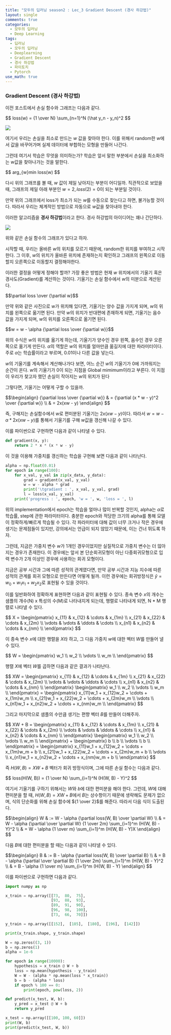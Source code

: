 ```yaml
---
title: "모두의 딥러닝 season2 : Lec_3 Gradient Descent (경사 하강법)"
layout: single
comments: true
categories:
  - 모두의 딥러닝
  - Deep Learning
tags:
  - 딥러닝
  - 모두의 딥러닝
  - Deeplearning
  - Gradient Descent
  - 경사 하강법
  - 파이토치
  - Pytorch
use_math: true
---
```


### Gradient Descent (경사 하강법)

이전 포스트에서 손실 함수와 그래프는 다음과 같다.

<p>$$ loss(w) = {1 \over N} \sum_{n=1}^N (\hat y_n - y_n)^2 $$</p>

![](https://github.com/anywhere133/anywhere133.github.io/blob/master/_posts/picture/lec1.jpeg?raw=true)

여기서 우리는 손실을 최소로 만드는 $w$ 값을 찾아야 한다.
이를 위해서 random한 $w$에서 값을 바꾸어가며 실제 데이터에 부합하는 모형을 만들어 나간다.

그런데 여기서 학습은 무엇을 의미하는가?
학습은 앞서 말한 부분에서 손실을 최소화하는 $w$값을 찾아나가는 것을 말한다.

<p>$$ arg_{w}min loss(w) $$</p>

다시 위의 그래프를 볼 때, $w$ 값이 제일 낮아지는 부분이 어디일까.
직관적으로 보았을 때, 그래프의 제일 아래 부분인 $w = 2, loss(2) = 0$이 되는 부분일 것이다.

만약 위의 그래프에서 loss가 최소가 되는 $w$를 수동으로 찾는다고 하면, 불가능할 것이다.
따라서 우리는 체계적인 방법으로 자동으로 $w$값을 찾아내야 한다.

이러한 알고리즘을 **경사 하강법**이라고 한다.
경사 하강법의 아이디어는 꽤나 간단하다.

![](https://github.com/anywhere133/anywhere133.github.io/blob/master/_posts/picture/lec3.png?raw=true)

위와 같은 손실 함수의 그래프가 있다고 하자.

시작할 때, 우리는 올바른 $w$의 위치를 모르기 때문에, random한 위치를 부여하고 시작한다.
그 이후, $w$의 위치가 올바른 위치에 존재하는지 확인하고 그래프의 왼쪽으로 이동할지 오른쪽으로 이동할지 결정해야한다.

이러한 결정을 어떻게 정해야 할까?
가장 좋은 방법은 현재 $w$ 위치에서의 기울기 혹은 경사도(Gradient)를 계산하는 것이다.
기울기는 손실 함수에서 $w$의 미분으로 계산된다.

<p>$$\partial loss \over {\partial w}$$</p>

만약 위와 같은 사진으로 $w$가 위치해 있다면,
기울기는 양수 값을 가지게 되며, $w$의 위치를 왼쪽으로 옮기면 된다.
만약 $w$의 위치가 반대편에 존재하게 되면,
기울기는 음수 값을 가지게 되며, $w$의 위치를 오른쪽으로 옮기면 된다.

<p>$$w = w - \alpha {\partial loss \over {\partial w}}$$</p>

위의 수식은 $w$의 위치를 옮기게 하는데, 기울기가 양수인 경우 왼쪽, 음수인 경우 오른쪽으로 옮기게 만든다.
$\alpha$의 역할은 $w$의 위치를 얼마만큼 옮길지에 대한 파라미터이다.
주로 $\alpha$는 학습률이라고 부르며, 0.01이나 다른 값을 넣는다.

$w$의 기울기를 계속해서 계산해나가다 보면, 어느 순간 $w$의 기울기가 0에 가까워지는 순간이 온다.
$w$의 기울기가 0이 되는 지점을 Global mimimum이라고 부른다.
이 지점이 우리가 찾고자 했던 손실이 작아지는 $w$의 위치가 된다

그렇다면, 기울기는 어떻게 구할 수 있을까.

<p>$$\begin{align}
{\partial loss \over {\partial w}} & = {\partial (x * w - y)^2 \over {\partial w}} \\
& = 2x(xw - y)
\end{align}
$$</p>

즉, 구해지는 손실함수에서 $w$로 편미분된 기울기는 $2x(xw - y)$이다.
따라서 $w = w - \alpha * 2x(xw - y)$를 통해서 기울기를 구해 $w$값을 갱신해 나갈 수 있다.

이를 파이썬으로 구현하면 다음과 같이 나타낼 수 있다.

```python
def gradient(x, y):
    return 2 * x * (x * w - y)
```

이 것을 이용해 가중치를 갱신하는 학습을 구현해 보면 다음과 같이 나타난다.

```python
alpha = np.float(0.01)
for epoch in range(100):
    for x_val, y_val in zip(x_data, y_data):
        grad = gradient(x_val, y_val)
        w = w - alpha * grad
        print('\tgradient : ', x_val, y_val, grad)
        l = loss(x_val, y_val)
    print('progress : ', epoch, 'w = ', w, 'loss = ', l)
```

위의 implementation에서 epoch는 학습을 얼마나 많이 반복할 것인지, alpha는 $\alpha$로 학습률, step에 관한 파라미터이다.
충분한 epoch와 적당한 크기의 alpha를 통해 모델이 정확하게/빠르게 학습될 수 있다.
각 파라미터에 대해 값이 너무 크거나 작은 경우에 생기는 문제점들이 있지만, 강의에서는 언급이 되지 않았기 때문에,
이는 건너 뛰도록 하자.

그런데, 지금은 가중치 변수 $w$가 1개인 경우이었지만 실질적으로 가중치 변수는 더 많아지는 경우가 존재한다.
이 경우에는 앞서 본 단순회귀모형이 아닌 다중회귀모형으로 입력 변수가 2개 이상인 경우에 사용하는 회귀 모형이다.

지금은 공부 시간과 그에 따른 성적의 관계였다면, 만약 공부 시간과 지능 지수에 따른 성적의 관계를 회귀 모형으로 만든다면 어떻게 될까.
이런 경우에는 회귀방정식은 $\hat y = w_0 + w_1 x_1 + w_2 x_2$로 표현될 수 있을 것이다.

이를 일반화하여 정확하게 표현하면 다음과 같이 표현될 수 있다.
종속 변수 $x$의 개수는 샘플의 개수(N) x 특성의 수(M)로 나타내지게 되는데,
행렬로 나타내게 되면, N * M 행렬로 나타낼 수 있다.

<p>$$
X = \begin{pmatrix}
    x_{11} & x_{12} & \cdots & x_{1m} \\
    x_{21} & x_{22} & \cdots & x_{2m} \\
    \vdots & \vdots & \ddots & \cdots \\
    x_{n1} & x_{n2} & \cdots & x_{nm} \\
    \end{pmatrix}
$$</p>

이 종속 변수 $x$에 대한 행렬을 $X$라 하고, 그 다음 가중치 $w$에 대한 벡터 $W$를 만들어 낼 수 있다.

<p>$$
W = \begin{pmatrix}
    w_1 \\
    w_2 \\
    \vdots \\
    w_m \\
    \end{pmatrix}
$$</p>

행렬 $X$에 벡터 $W$를 곱하면 다음과 같은 결과가 나타난다.

<p>$$
XW = \begin{pmatrix}
    x_{11} & x_{12} & \cdots & x_{1m} \\
    x_{21} & x_{22} & \cdots & x_{2m} \\
    \vdots & \vdots & \ddots & \cdots \\
    x_{n1} & x_{n2} & \cdots & x_{nm} \\
    \end{pmatrix}
    \begin{pmatrix}
    w_1 \\
    w_2 \\
    \vdots \\
    w_m \\
    \end{pmatrix} =
    \begin{pmatrix}
    x_{11}w_1 + x_{12}w_2 + \cdots + x_{1m}w_m \\
    x_{21}w_1 + x_{22}w_2 + \cdots + x_{2m}w_m \\
    \vdots \\
    x_{n1}w_1 + x_{n2}w_2 + \cdots + x_{nm}w_m \\
    \end{pmatrix}
$$</p>

그리고 마지막으로 샘플의 수만큼 생기는 편향 벡터 $B$를 만들어 더해주자.

<p>$$
XW + B = \begin{pmatrix}
    x_{11} & x_{12} & \cdots & x_{1m} \\
    x_{21} & x_{22} & \cdots & x_{2m} \\
    \vdots & \vdots & \ddots & \cdots \\
    x_{n1} & x_{n2} & \cdots & x_{nm} \\
    \end{pmatrix}
    \begin{pmatrix}
    w_1 \\
    w_2 \\
    \vdots \\
    w_m \\
    \end{pmatrix}
    + \begin{pmatrix}
    b \\
    b \\
    \vdots \\
    b \\
    \end{pmatrix} =
    \begin{pmatrix}
    x_{11}w_1 + x_{12}w_2 + \cdots + x_{1m}w_m + b \\
    x_{21}w_1 + x_{22}w_2 + \cdots + x_{2m}w_m + b \\
    \vdots \\
    x_{n1}w_1 + x_{n2}w_2 + \cdots + x_{nm}w_m + b \\
    \end{pmatrix}
$$</p>

즉 $H(W, B) = XW + B$ 벡터가 회귀 방정식이며, 그에 따른 손실 함수는 다음과 같다.

<p>$$ loss(H(W, B)) = {1 \over N} \sum_{i=1}^N (H(W, B) - Y)^2 $$</p>

여기서 기울기를 구하기 위해서는 $W$와 $b$에 대한 편미분을 해야 한다.
그런데, $W$에 대해 편미분을 할 때, $H(W, B) = XW + B$에서 $B$는 상수항이기 때문에 생략해도 문제가 없으며,
식의 단순화를 위해 손실 함수에 ${1 \over 2}$를 해준다.
따라서 다음 식이 도출된다.

<p>$$\begin{align}
W & := W - \alpha {\partial loss(W, B) \over \partial W} \\
    & = W - \alpha {\partial \over \partial W} {1 \over 2m} \sum_{i=1}^m (H(W, B) - Y)^2 \\
    & = W - \alpha {1 \over m} \sum_{i=1}^m (H(W, B) - Y)X
    \end{align}
$$</p>

다음 $B$에 대한 편미분을 할 때는 다음과 같이 나타낼 수 있다.

<p>$$\begin{align}
B & := B - \alpha {\partial loss(W, B) \over \partial B} \\
    & = B - \alpha {\partial \over \partial B} {1 \over 2m} \sum_{i=1}^m (H(W, B) - Y)^2 \\
    & = B - \alpha {1 \over m} \sum_{i=1}^m (H(W, B) - Y)
    \end{align}
$$</p>

이를 파이썬으로 구현하면 다음과 같다.
```python
import numpy as np

x_train = np.array([[73,  80,  75],
                    [93,  88,  93],
                    [89,  91,  90],
                    [96,  98,  100],
                    [73,  66,  70]])

y_train = np.array([[152],  [185],  [180],  [196],  [142]])

print(x_train.shape, y_train.shape)

W = np.zeros((3, 1))
b = np.zeros(1)
alpha = 1e-6

for epoch in range(10000):
    hypothesis = x_train @ W + b
    loss = np.mean(hypothesis - y_train)
    W = W - (alpha * np.mean(loss * x_train))
    b = b - (alpha * loss)
    if epoch % 100 == 0:
        print(epoch, pow(loss, 2))

def predict(x_test, W, b):
    y_pred = x_test @ W + b
    return y_pred

x_test = np.array([[100, 100, 60]])
print(W, b)
print(predict(x_test, W, b))
```